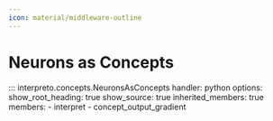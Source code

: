 ```yaml
---
icon: material/middleware-outline
---
```


# Neurons as Concepts

::: interpreto.concepts.NeuronsAsConcepts
    handler: python
    options:
      show_root_heading: true
      show_source: true
      inherited_members: true
      members:
        - interpret
        - concept_output_gradient
